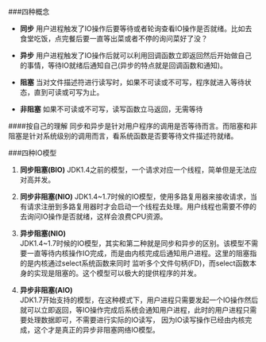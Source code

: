 ###四种概念
- **同步**
  用户进程触发了IO操作后要等待或者轮询查看IO操作是否就绪。比如去食堂吃饭，点完餐后要一直等出菜或者不停的询问菜好了没？
 
- **异步**
  用户进程触发了IO操作后就可以利用回调函数立即返回然后开始做自己的事情，等待IO就绪后通知自己(异步的特点就是回调函数和通知)。
  
- **阻塞**
  当对文件描述符进行读写时，如果不可读或不可写，程序就进入等待状态，直到可读或可写为止。
  
- **非阻塞**
  如果不可读或不可写，读写函数立马返回，无需等待
  
####按自己的理解 同步和异步是针对用户程序的调用是否等待而言。而阻塞和非阻塞是针对系统级别的调用而言，看系统函数是否要等待文件描述符就绪。
   



###四种IO模型
    
1. **同步阻塞(BIO)** 
   JDK1.4之前的模型，一个请求对应一个线程，简单但是无法应对高并发。
   
2. **同步非阻塞(NIO)**
   JDK1.4~1.7时候的IO模型，使用多路复用器来接收请求，当有请求注册到多路复用器时才会启动一个线程去处理。用户线程也需要不停的去询问IO操作是否就绪，这样会浪费CPU资源。
   
3. **异步阻塞(NIO)**   
   JDK1.4~1.7时候的IO模型，其实和第二种就是同步和异步的区别。该模型不需要一直等待内核操作IO完成，而是由内核完成后通知用户进程。这里的阻塞指的是内核通过select系统函数来同时
   监听多个文件句柄(FD)，而select函数本身的实现是阻塞的。这个模型可以极大的提供程序的并发。
 
4. **异步非阻塞(AIO)**  
   JDK1.7开始支持的模型，在这种模式下，用户进程只需要发起一个IO操作然后就可以立即返回，等IO操作完成后系统会通知用户进程，此时的用户进程只需要处理数据即可，不需要进行实际的IO读写，
   因为IO读写操作已经由内核完成，这个才是真正的异步非阻塞网络IO模型。

